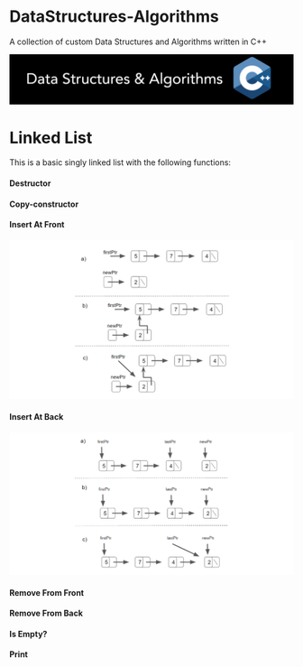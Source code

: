 # DataStructures-Algorithms
A collection of custom Data Structures and Algorithms written in C++


![](Documentation/Images/Image01.png)

# Linked List

This is a basic singly linked list with the following functions:

#### Destructor

#### Copy-constructor

#### Insert At Front
![](Documentation/Images/LinkedList/LinkedList_InsertAtFront_2.png)

#### Insert At Back
![](Documentation/Images/LinkedList/LinkedList_InsertAtBack_2.png)

#### Remove From Front

#### Remove From Back

#### Is Empty?

#### Print
